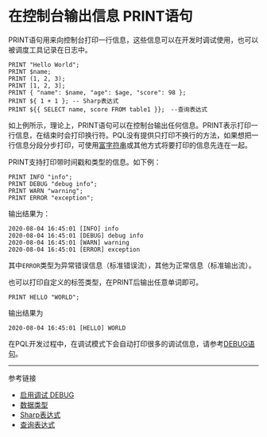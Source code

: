 # 在控制台输出信息 PRINT语句
PRINT语句用来向控制台打印一行信息，这些信息可以在开发时调试使用，也可以被调度工具记录在日志中。
```
PRINT "Hello World";
PRINT $name;
PRINT (1, 2, 3);
PRINT [1, 2, 3];
PRINT { "name": $name, "age": $age, "score": 98 };
PRINT ${ 1 + 1 }; -- Sharp表达式
PRINT ${{ SELECT name, score FROM table1 }};　--查询表达式
```
如上例所示，理论上，PRINT语句可以在控制台输出任何信息。PRINT表示打印一行信息，在结束时会打印换行符。PQL没有提供只打印不换行的方法，如果想把一行信息分段分步打印，可使用[富字符串](/doc/pql/rich)或其他方式将要打印的信息先连在一起。

PRINT支持打印带时间戳和类型的信息。如下例：
```
PRINT INFO "info";
PRINT DEBUG "debug info";
PRINT WARN "warning";
PRINT ERROR "exception";
```
输出结果为：
```
2020-08-04 16:45:01 [INFO] info
2020-08-04 16:45:01 [DEBUG] debug info
2020-08-04 16:45:01 [WARN] warning
2020-08-04 16:45:01 [ERROR] exception
```
其中`ERROR`类型为异常错误信息（标准错误流），其他为正常信息（标准输出流）。

也可以打印自定义的标签类型，在PRINT后输出任意单词即可。
```
PRINT HELLO "WORLD";
```
输出结果为
```
2020-08-04 16:45:01 [HELLO] WORLD
```

在PQL开发过程中，在调试模式下会自动打印很多的调试信息，请参考[DEBUG语句](/doc/pql/debug)。

---
参考链接
* [启用调试 DEBUG](/doc/pql/debug)
* [数据类型](/doc/pql/datatype)
* [Sharp表达式](/doc/pql/sharp)
* [查询表达式](/doc/pql/query)